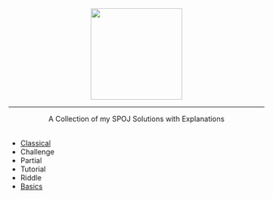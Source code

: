 <div align="center">
    <a href="https://www.spoj.com/users/wingkwong/">
        <img height=180 src="https://user-images.githubusercontent.com/35857179/82076590-a8791580-9710-11ea-8919-0e185878493f.png">
    </a>
    <hr>
    A Collection of my SPOJ Solutions with Explanations
</div>

<br/>

- [Classical](https://github.com/wingkwong/competitive-programming/tree/master/spoj/classical)
- Challenge
- Partial
- Tutorial
- Riddle
- [Basics](https://github.com/wingkwong/competitive-programming/tree/master/spoj/basic)